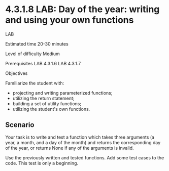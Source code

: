 # 4.3.1.8 LAB: Day of the year: writing and using your own functions

LAB

Estimated time
20-30 minutes

Level of difficulty
Medium

Prerequisites
LAB 4.3.1.6
LAB 4.3.1.7

Objectives

Familiarize the student with:

- projecting and writing parameterized functions;
- utilizing the return statement;
- building a set of utility functions;
- utilizing the student's own functions.

## Scenario

Your task is to write and test a function which takes three arguments (a year, a month, and a day of the month) and returns the corresponding day of the year, or returns None if any of the arguments is invalid.

Use the previously written and tested functions. Add some test cases to the code. This test is only a beginning.

